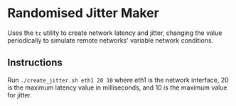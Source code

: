# Randomised Jitter Maker

Uses the `tc` utility to create network latency and jitter, changing the value periodically to simulate remote networks' variable network conditions.


## Instructions

Run `./create_jitter.sh eth1 20 10` where eth1 is the network interface, 20 is the maximum latency value in milliseconds, and 10 is the maximum value for jitter.

